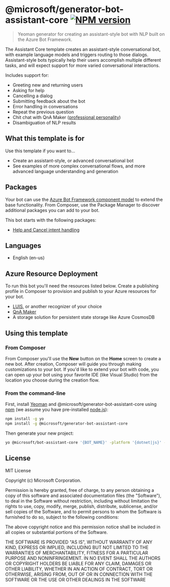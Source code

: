 # @microsoft/generator-bot-assistant-core [![NPM version][npm-image]][npm-url]

> Yeoman generator for creating an assistant-style bot with NLP built on the Azure Bot Framework.

The Assistant Core template creates an assistant-style conversational bot, with example language models and triggers routing to those dialogs. Assistant-style bots typically help their users accomplish multiple different tasks, and will expect support for more varied conversational interactions.

Includes support for:

- Greeting new and returning users
- Asking for help
- Cancelling a dialog
- Submitting feedback about the bot
- Error handling in conversations
- Repeat the previous question
- Chit chat with QnA Maker ([professional personality](https://docs.microsoft.com/en-us/azure/cognitive-services/qnamaker/how-to/chit-chat-knowledge-base?tabs=v1))
- Disambiguation of NLP results

## What this template is for

Use this template if you want to...

- Create an assistant-style, or advanced conversational bot
- See examples of more complex conversational flows, and more advanced language understanding and generation

## Packages

Your bot can use the [Azure Bot Framework component model](https://aka.ms/ComponentTemplateDocumentation) to extend the base functionality. From Composer, use the Package Manager to discover additional packages you can add to your bot.

This bot starts with the following packages:

- [Help and Cancel intent handling](https://www.nuget.org/packages/Microsoft.Bot.Components.HelpAndCancel/)

## Languages

- English (en-us)

## Azure Resource Deployment

To run this bot you'll need the resources listed below. Create a publishing profile in Composer to provision and publish to your Azure resources for your bot.

- [LUIS][luis], or another recognizer of your choice
- [QnA Maker](https://docs.microsoft.com/en-us/azure/cognitive-services/qnamaker/overview/overview)
- A storage solution for persistent state storage like Azure CosmosDB

## Using this template

### From Composer

From Composer you'll use the **New** button on the **Home** screen to create a new bot. After creation, Composer will guide you through making customizations to your bot. If you'd like to extend your bot with code, you can open up your bot using your favorite IDE (like Visual Studio) from the location you choose during the creation flow.

### From the command-line

First, install [Yeoman][yeoman] and @microsoft/generator-bot-assistant-core using [npm][npm] (we assume you have pre-installed [node.js][nodejs]):

```bash
npm install -g yo
npm install -g @microsoft/generator-bot-assistant-core
```

Then generate your new project:

```bash
yo @microsoft/bot-assistant-core '{BOT_NAME}' -platform '{dotnet|js}' -integration '{functions|webapp}'
```

## License

MIT License

Copyright (c) Microsoft Corporation.

Permission is hereby granted, free of charge, to any person obtaining a copy
of this software and associated documentation files (the "Software"), to deal
in the Software without restriction, including without limitation the rights
to use, copy, modify, merge, publish, distribute, sublicense, and/or sell
copies of the Software, and to permit persons to whom the Software is
furnished to do so, subject to the following conditions:

The above copyright notice and this permission notice shall be included in all
copies or substantial portions of the Software.

THE SOFTWARE IS PROVIDED "AS IS", WITHOUT WARRANTY OF ANY KIND, EXPRESS OR
IMPLIED, INCLUDING BUT NOT LIMITED TO THE WARRANTIES OF MERCHANTABILITY,
FITNESS FOR A PARTICULAR PURPOSE AND NONINFRINGEMENT. IN NO EVENT SHALL THE
AUTHORS OR COPYRIGHT HOLDERS BE LIABLE FOR ANY CLAIM, DAMAGES OR OTHER
LIABILITY, WHETHER IN AN ACTION OF CONTRACT, TORT OR OTHERWISE, ARISING FROM,
OUT OF OR IN CONNECTION WITH THE SOFTWARE OR THE USE OR OTHER DEALINGS IN THE
SOFTWARE

[npm-image]: https://badge.fury.io/js/%40microsoft%2Fgenerator-bot-assistant-core.svg
[npm-url]: https://www.npmjs.com/package/@microsoft/generator-bot-assistant-core
[composer]: https://github.com/microsoft/botframework-composer
[yeoman]: https://yeoman.io
[npm]: https://npmjs.com
[nodejs]: https://nodejs.org/
[luis]: https://docs.microsoft.com/en-us/azure/cognitive-services/luis/what-is-luis
